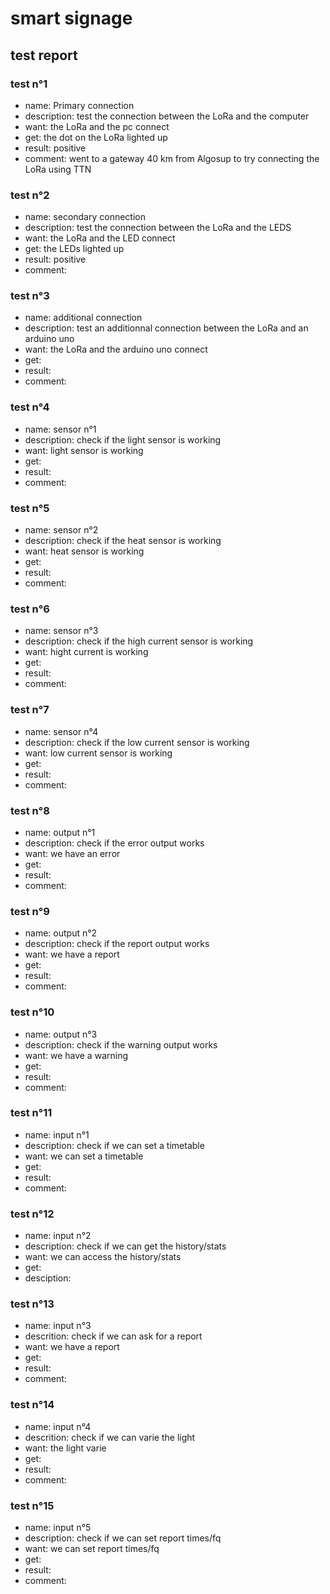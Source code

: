 # smart signage

## test report

### test n°1

- name: Primary connection
- description: test the connection between the LoRa and the computer
- want: the LoRa and the pc connect
- get: the dot on the LoRa lighted up
- result: positive
- comment: went to a gateway 40 km from Algosup to try connecting the LoRa using TTN

### test n°2

- name: secondary connection
- description: test the connection between the LoRa and the LEDS
- want: the LoRa and the LED connect
- get: the LEDs lighted up
- result: positive
- comment:  

### test n°3

- name: additional connection
- description: test an additionnal connection between the LoRa and an arduino uno
- want: the LoRa and the arduino uno connect
- get:
- result:
- comment:

### test n°4

- name: sensor n°1
- description: check if the light sensor is working
- want: light sensor is working
- get:
- result:
- comment:

### test n°5

- name: sensor n°2
- description: check if the heat sensor is working
- want: heat sensor is working
- get:
- result:
- comment:

### test n°6

- name: sensor n°3
- description: check if the high current sensor is working
- want: hight current is working
- get:
- result:
- comment:

### test n°7

- name: sensor n°4
- description: check if the low current sensor is working
- want: low current sensor is working
- get:
- result:
- comment:

### test n°8

- name: output n°1
- description: check if the error output works
- want: we have an error
- get:
- result:
- comment:

### test n°9

- name: output n°2
- description: check if the report output works
- want: we have a report
- get:
- result:
- comment:

### test n°10

- name: output n°3
- description: check if the warning output works
- want: we have a warning
- get:
- result:
- comment:

### test n°11

- name: input n°1
- description: check if we can set a timetable
- want: we can set a timetable
- get:
- result:
- comment:

### test n°12

- name: input n°2
- description: check if we can get the history/stats
- want: we can access the history/stats
- get:
- desciption:

### test n°13

- name: input n°3
- descrition: check if we can ask for a report
- want: we have a report
- get:
- result:
- comment:

### test n°14

- name: input n°4
- descrition: check if we can varie the light
- want: the light varie
- get:
- result:
- comment:

### test n°15

- name: input n°5
- description: check if we can set report times/fq
- want: we can set report times/fq
- get:
- result:
- comment:  
